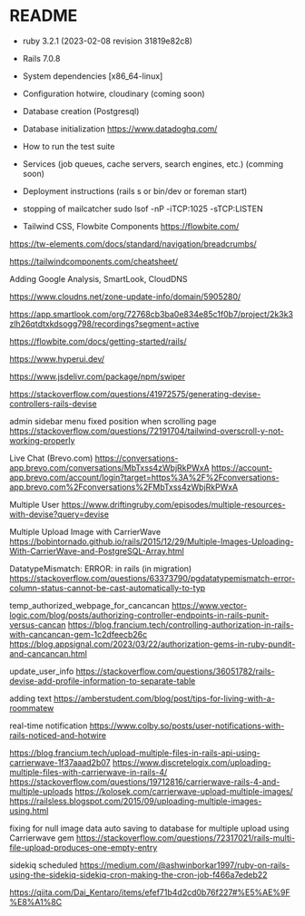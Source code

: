 # README

* ruby 3.2.1 (2023-02-08 revision 31819e82c8)

* Rails 7.0.8 

* System dependencies [x86_64-linux]

* Configuration
  hotwire, cloudinary (coming soon)

* Database creation (Postgresql)

* Database initialization
    https://www.datadoghq.com/

* How to run the test suite

* Services (job queues, cache servers, search engines, etc.) (comming soon)

* Deployment instructions (rails s or bin/dev or foreman start)

* stopping of mailcatcher
  sudo lsof -nP -iTCP:1025 -sTCP:LISTEN

* Tailwind CSS, Flowbite Components
  https://flowbite.com/

https://tw-elements.com/docs/standard/navigation/breadcrumbs/

https://tailwindcomponents.com/cheatsheet/

Adding Google Analysis, SmartLook, CloudDNS

https://www.cloudns.net/zone-update-info/domain/5905280/

https://app.smartlook.com/org/72768cb3ba0e834e85c1f0b7/project/2k3k3zlh26qtdtxkdsogg798/recordings?segment=active

https://flowbite.com/docs/getting-started/rails/

https://www.hyperui.dev/

https://www.jsdelivr.com/package/npm/swiper

https://stackoverflow.com/questions/41972575/generating-devise-controllers-rails-devise

admin sidebar menu fixed position when scrolling page
https://stackoverflow.com/questions/72191704/tailwind-overscroll-y-not-working-properly

Live Chat (Brevo.com)
https://conversations-app.brevo.com/conversations/MbTxss4zWbjRkPWxA
https://account-app.brevo.com/account/login?target=https%3A%2F%2Fconversations-app.brevo.com%2Fconversations%2FMbTxss4zWbjRkPWxA

Multiple User
https://www.driftingruby.com/episodes/multiple-resources-with-devise?query=devise

Multiple Upload Image with CarrierWave
https://bobintornado.github.io/rails/2015/12/29/Multiple-Images-Uploading-With-CarrierWave-and-PostgreSQL-Array.html

DatatypeMismatch: ERROR: in rails (in migration)
https://stackoverflow.com/questions/63373790/pgdatatypemismatch-error-column-status-cannot-be-cast-automatically-to-typ

temp_authorized_webpage_for_cancancan
https://www.vector-logic.com/blog/posts/authorizing-controller-endpoints-in-rails-punit-versus-cancan
https://blog.francium.tech/controlling-authorization-in-rails-with-cancancan-gem-1c2dfeecb26c
https://blog.appsignal.com/2023/03/22/authorization-gems-in-ruby-pundit-and-cancancan.html

update_user_info
https://stackoverflow.com/questions/36051782/rails-devise-add-profile-information-to-separate-table

adding text
https://amberstudent.com/blog/post/tips-for-living-with-a-roommatew

real-time notification
https://www.colby.so/posts/user-notifications-with-rails-noticed-and-hotwire


https://blog.francium.tech/upload-multiple-files-in-rails-api-using-carrierwave-1f37aaad2b07
https://www.discretelogix.com/uploading-multiple-files-with-carrierwave-in-rails-4/
https://stackoverflow.com/questions/19712816/carrierwave-rails-4-and-multiple-uploads
https://kolosek.com/carrierwave-upload-multiple-images/
https://railsless.blogspot.com/2015/09/uploading-multiple-images-using.html

fixing for null image data auto saving to database for multiple upload using Carrierwave gem
https://stackoverflow.com/questions/72317021/rails-multi-file-upload-produces-one-empty-entry

sidekiq scheduled 
https://medium.com/@ashwinborkar1997/ruby-on-rails-using-the-sidekiq-sidekiq-cron-making-the-cron-job-f466a7edeb22

https://qiita.com/Dai_Kentaro/items/efef71b4d2cd0b76f227#%E5%AE%9F%E8%A1%8C